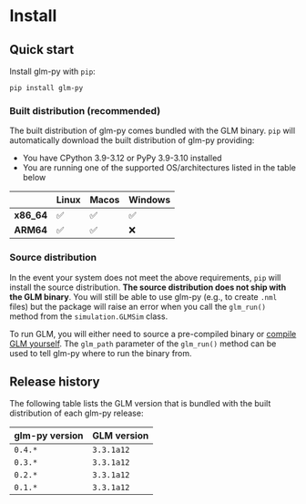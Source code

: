 # Install

## Quick start

Install glm-py with `pip`:

``` 
pip install glm-py
```

### Built distribution (recommended)

The built distribution of glm-py comes bundled with the GLM binary. 
`pip` will automatically download the built distribution of glm-py providing:

- You have CPython 3.9-3.12 or PyPy 3.9-3.10 installed 
- You are running one of the supported OS/architectures listed in the table below

|             | Linux       | Macos       | Windows     |
| ----------- | ----------- | ----------- | ----------- |
| **x86_64**  | ✅          | ✅          | ✅           |
| **ARM64**   | ✅          | ✅          | ❌           |

### Source distribution

In the event your system does not meet the above requirements, `pip` will install the source distribution. **The source distribution does not ship with the GLM binary**. You will still be able to use glm-py (e.g., to create `.nml` files) but the package will raise an error when you call the `glm_run()` method from the `simulation.GLMSim` class.

To run GLM, you will either need to source a pre-compiled binary or [compile GLM yourself](https://github.com/AquaticEcoDynamics/GLM/tree/cc497b83a0726231d386b98d19407d0e294b116a). The `glm_path` parameter of the `glm_run()` method can be used to tell glm-py where to run the binary from.

## Release history

The following table lists the GLM version that is bundled with the built distribution of each glm-py release:

| glm-py version | GLM version     |
| -------------- | -----------     |
| `0.4.*`        | `3.3.1a12 `     |
| `0.3.*`        | `3.3.1a12 `     |
| `0.2.*`        | `3.3.1a12 `     |
| `0.1.*`        | `3.3.1a12 `     |
